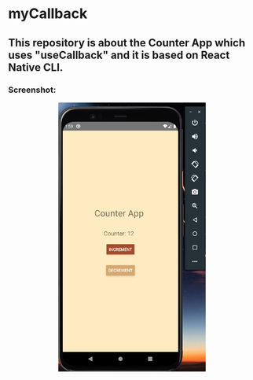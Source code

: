 # myCallback
## This repository is about the Counter App which uses "useCallback" and it is based on React Native CLI.

### Screenshot:

<div align="center">
  <img src="screenshots/main.png" width="300">
  </div>
